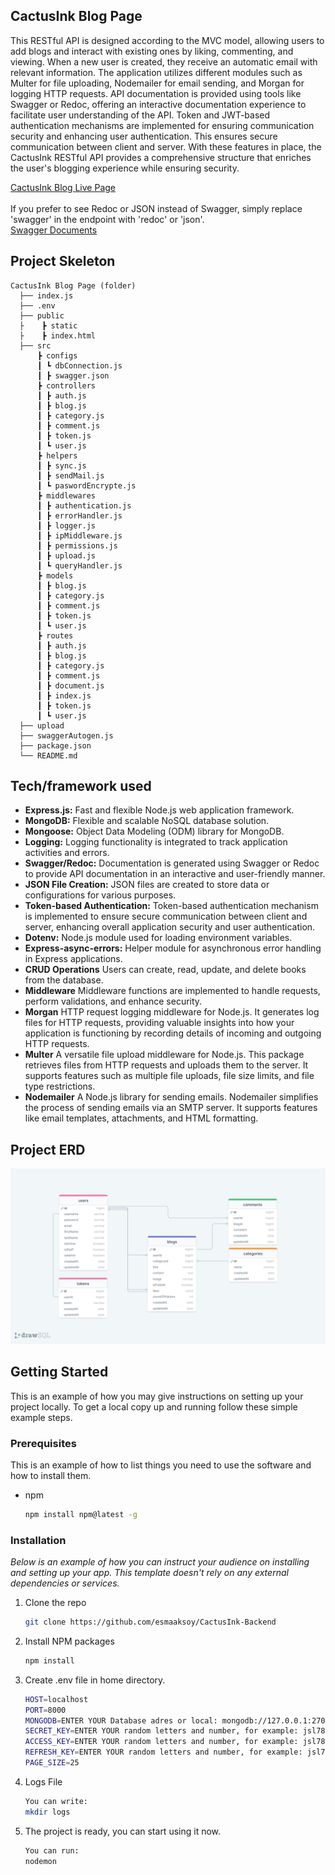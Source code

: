 ## CactusInk Blog Page
This RESTful API is designed according to the MVC model, allowing users to add blogs and interact with existing ones by liking, commenting, and viewing. When a new user is created, they receive an automatic email with relevant information. The application utilizes different modules such as Multer for file uploading, Nodemailer for email sending, and Morgan for logging HTTP requests. API documentation is provided using tools like Swagger or Redoc, offering an interactive documentation experience to facilitate user understanding of the API. Token and JWT-based authentication mechanisms are implemented for ensuring communication security and enhancing user authentication. This ensures secure communication between client and server. With these features in place, the CactusInk RESTful API provides a comprehensive structure that enriches the user's blogging experience while ensuring security.

[CactusInk Blog Live Page](https://cactusink-backend.onrender.com/)
<br><br>
If you prefer to see Redoc or JSON instead of Swagger, simply replace 'swagger' in the endpoint with 'redoc' or 'json'.<br>
[Swagger Documents](https://cactusink-backend.onrender.com/documents/swagger/)

## Project Skeleton


```
CactusInk Blog Page (folder)
  ├── index.js          
  ├── .env
  ├── public
  ├    ┣ static
  ├    ┣ index.html   
  ├── src
      ┣ configs
      ┃ ┗ dbConnection.js
      ┃ ┣ swagger.json
      ┣ controllers
      ┃ ┣ auth.js
      ┃ ┣ blog.js
      ┃ ┣ category.js
      ┃ ┣ comment.js
      ┃ ┣ token.js
      ┃ ┗ user.js
      ┣ helpers
      ┃ ┣ sync.js
      ┃ ┣ sendMail.js
      ┃ ┗ paswordEncrypte.js
      ┣ middlewares
      ┃ ┣ authentication.js
      ┃ ┣ errorHandler.js
      ┃ ┣ logger.js
      ┃ ┣ ipMiddleware.js
      ┃ ┣ permissions.js
      ┃ ┣ upload.js
      ┃ ┗ queryHandler.js
      ┣ models
      ┃ ┣ blog.js
      ┃ ┣ category.js
      ┃ ┣ comment.js
      ┃ ┣ token.js
      ┃ ┗ user.js
      ┣ routes
      ┃ ┣ auth.js
      ┃ ┣ blog.js
      ┃ ┣ category.js
      ┃ ┣ comment.js
      ┃ ┣ document.js
      ┃ ┣ index.js
      ┃ ┣ token.js
      ┃ ┗ user.js
  ├── upload
  ├── swaggerAutogen.js
  ├── package.json   
  └── README.md       
```
## Tech/framework used
- **Express.js:** Fast and flexible Node.js web application framework.
- **MongoDB:** Flexible and scalable NoSQL database solution.
- **Mongoose:** Object Data Modeling (ODM) library for MongoDB.
- **Logging:** Logging functionality is integrated to track application activities and errors.
- **Swagger/Redoc:** Documentation is generated using Swagger or Redoc to provide API documentation in an interactive and user-friendly manner.
- **JSON File Creation:** JSON files are created to store data or configurations for various purposes.
- **Token-based Authentication:** Token-based authentication mechanism is implemented to ensure secure communication between client and server, enhancing overall application security and user authentication.
- **Dotenv:** Node.js module used for loading environment variables.
- **Express-async-errors:** Helper module for asynchronous error handling in Express applications.
- **CRUD Operations** Users can create, read, update, and delete books from the database.
- **Middleware** Middleware functions are implemented to handle requests, perform validations, and enhance security.
- **Morgan** HTTP request logging middleware for Node.js. It generates log files for HTTP requests, providing valuable insights into how your application is functioning by recording details of incoming and outgoing HTTP requests.
- **Multer** A versatile file upload middleware for Node.js. This package retrieves files from HTTP requests and uploads them to the server. It supports features such as multiple file uploads, file size limits, and file type restrictions.
- **Nodemailer** A Node.js library for sending emails. Nodemailer simplifies the process of sending emails via an SMTP server. It supports features like email templates, attachments, and HTML formatting.

## Project ERD

![erd](./erd.png)

## Getting Started

This is an example of how you may give instructions on setting up your project locally.
To get a local copy up and running follow these simple example steps.

### Prerequisites

This is an example of how to list things you need to use the software and how to install them.

- npm
  ```sh
  npm install npm@latest -g
  ```

### Installation

_Below is an example of how you can instruct your audience on installing and setting up your app. This template doesn't rely on any external dependencies or services._

1. Clone the repo
   ```sh
   git clone https://github.com/esmaaksoy/CactusInk-Backend
   ```
2. Install NPM packages
   ```sh
   npm install
   ```
3. Create .env file in home directory.
   ```sh
   HOST=localhost
   PORT=8000
   MONGODB=ENTER YOUR Database adres or local: mongodb://127.0.0.1:27017/cactusInk
   SECRET_KEY=ENTER YOUR random letters and number, for example: jsl78dd9ff6f6s9jkd89Kkfnfd
   ACCESS_KEY=ENTER YOUR random letters and number, for example: jsl78dd9ff6f6s9jkd89Kkfnfd
   REFRESH_KEY=ENTER YOUR random letters and number, for example: jsl78dd9ff6f6s9jkd89Kkfnfd
   PAGE_SIZE=25

   ```
4. Logs File
   ```sh
   You can write:
   mkdir logs
   ```
5. The project is ready, you can start using it now.
   ```sh
   You can run:
   nodemon
   ```

